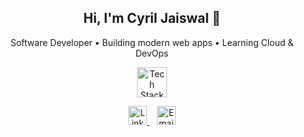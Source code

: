 <h2 align="center">Hi, I'm Cyril Jaiswal 👋</h2>

<p align="center">
  Software Developer • Building modern web apps • Learning Cloud &amp; DevOps
</p>

<!-- Tech Stack -->
<p align="center">
  <img src="https://skillicons.dev/icons?i=react,python,html,css,javascript" height="48" alt="Tech Stack" />
</p>

<!-- Social Links with Icons -->
<p align="center">
  <a href="https://www.linkedin.com/in/cyriljaiswal/" target="_blank" rel="noopener noreferrer">
    <img src="https://cdn.jsdelivr.net/gh/devicons/devicon/icons/linkedin/linkedin-original.svg" 
         alt="LinkedIn Logo" width="30" height="30" />
  </a>
  &nbsp;&nbsp;
  <a href="mailto:cyriljaiswal@gmail.com">
    <img src="https://cdn-icons-png.flaticon.com/512/732/732200.png" 
         alt="Email Icon" width="30" height="30" />
  </a>
</p>
